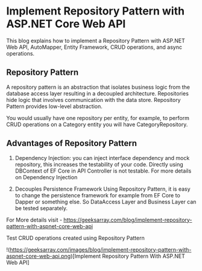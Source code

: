 # Implement Repository Pattern with ASP.NET Core Web API
This blog explains how to implement a Repository Pattern with ASP.NET Web API, AutoMapper, Entity Framework, CRUD operations, and async operations.

## Repository Pattern
A repository pattern is an abstraction that isolates business logic from the database access layer resulting in a decoupled architecture. Repositories hide logic that involves communication with the data store. Repository Pattern provides low-level abstraction.

You would usually have one repository per entity, for example, to perform CRUD operations on a Category entity you will have CategoryRepository.

## Advantages of Repository Pattern
1. Dependency Injection: you can inject interface dependency and mock repository, this increases the testability of your code. Directly using DBContext of EF Core in API Controller is not testable. For more details on Dependency Injection

2. Decouples Persistence Framework
Using Repository Pattern, it is easy to change the persistence framework for example from EF Core to Dapper or something else. So DataAccess Layer and Business Layer can be tested separately.

For More details visit - https://geeksarray.com/blog/implement-repository-pattern-with-aspnet-core-web-api

Test CRUD operations created using Repository Pattern

!(https://geeksarray.com/images/blog/implement-repository-pattern-with-aspnet-core-web-api.png)[Implement Repository Pattern With ASP.NET Web API]
